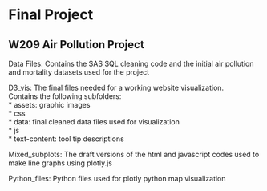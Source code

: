 # Final Project
## W209 Air Pollution Project


Data Files: Contains the SAS SQL cleaning code and the initial air pollution and mortality datasets used for the project

D3_vis: The final files needed for a working website visualization.\
				Contains the following subfolders:\
				* assets: graphic images\
				* css\
				* data: final cleaned data files used for visualization\
				* js\
				* text-content: tool tip descriptions


Mixed_subplots: The draft versions of the html and javascript codes used to make line graphs using plotly.js

Python_files: Python files used for plotly python map visualization
